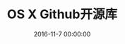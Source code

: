 ---
title: OS X Github开源库
categories:
  - OS X
tags:
  - OS X
  - github
  - 开源
  - UI
  - object-c
  - swift
date: 2016-11-7 00:00:00
layout: post_github
data_github: [
    {
        keywords: [UI],
        projects: [
            {
                user: "twitter",
                repo: "twui",
                description: "twitter的UI框架",
            },
            {
                user: "github",
                repo: "Rebel",
                description: "Cocoa framework for improving AppKit",
            },
            {
                user: "ButterKit",
                repo: "Butter",
                description: "Image-based customization of controls for various states<br/>
Block-based action handlers<br/>
Complete independence of cell-based controls<br/>
Customizable properties that would otherwise be hard to change",
            },
            {
                user: "Perspx",
                repo: "PXSourceList",
                description: "树形控件，基于NSOutlineView",
                imgs: [
                    "https://github.com/Perspx/PXSourceList/raw/master/Examples/Screenshots/PXSourceList-ViewBased-Example.png",
                ],
            },
            {
                user: "indragiek",
                repo: "INAppStoreWindow",
                description: "NSWindow 样式控制",
                imgs: [
                    "https://github.com/indragiek/INAppStoreWindow/raw/master/images/screenshot.png",
                ],
            },
        ]
    },
    {
        keywords: [列表],
        projects: [
            {
                user: "jwilling",
                repo: "JNWCollectionView",
                description: "NSCollectionView替代品",
                wiki: [
                    {
                        title: "布局库：NSCollectionViewHelpers",
                        link: "https://github.com/spilliams/NSCollectionViewHelpers"
                    }
                ],
                imgs: [
                    "https://camo.githubusercontent.com/e84993261d81d718c3632c6062c6cd0d0ab2c6e7/687474703a2f2f6a77696c6c696e672e636f6d2f73657276652f6769746875622f6a6e77636f6c6c656374696f6e766965772f7469746c652e706e67",
                ],
            },
            {
                user: "623637646",
                repo: "CNGridView",
                description: "NSCollectionView替代品",
                imgs: [
                    "https://camo.githubusercontent.com/7210e05434686d1bddcd387de506c8feed879302/68747470733a2f2f646c2e64726f70626f782e636f6d2f752f33343133333231362f576562496d616765732f4769746875622f434e47726964566965772d4578616d706c652e706e67",
                ],
            },
            {
                user: "iluuu1994",
                repo: "ITPullToRefreshScrollView",
                description: "NSScrollView 下拉刷新",
                imgs: [
                    "https://camo.githubusercontent.com/7210e05434686d1bddcd387de506c8feed879302/68747470733a2f2f646c2e64726f70626f782e636f6d2f752f33343133333231362f576562496d616765732f4769746875622f434e47726964566965772d4578616d706c652e706e67",
                ],
            },
            {
                user: "adib",
                repo: "RefreshableScrollView",
                description: "NSScrollView 下拉刷新",
                imgs: [
                    "https://camo.githubusercontent.com/7210e05434686d1bddcd387de506c8feed879302/68747470733a2f2f646c2e64726f70626f782e636f6d2f752f33343133333231362f576562496d616765732f4769746875622f434e47726964566965772d4578616d706c652e706e67",
                ],
            },
        ]
    },
    {
        keywords: [进度条,菊花],
        projects: [
            {
                user: "danielmj",
                repo: "DJProgressHUD_OSX",
                imgs: [
                    "https://camo.githubusercontent.com/24b00dcaae14804e15fbaab885daa4d62de4a513/687474703a2f2f7777772e64616e6a2e636f2f7374617469632f696d616765732f444a50726f67726573734855442e706e67",
                ],
            },
            {
                user: "iluuu1994",
                repo: "ITProgressIndicator",
                imgs: [
                    "https://github.com/iluuu1994/ITProgressIndicator/raw/master/Demo.gif",
                ],
            },
            {
                user: "iluuu1994",
                repo: "ITProgressBar",
                imgs: [
                    "https://github.com/iluuu1994/ITProgressBar/raw/master/demo1.png",
                    "https://github.com/iluuu1994/ITProgressBar/raw/master/demo2.png",
                    "https://github.com/iluuu1994/ITProgressBar/raw/master/demo3.png",
                ],
            },
        ]
    },
    {
        keywords: [其他],
        projects: [
            {
                user: "sparkle-project",
                repo: "Sparkle",
                description: "软件更新框架",
                imgs: [
                    "https://github.com/sparkle-project/Sparkle/raw/master/Resources/Screenshot.png",
                ],
            },
        ]
    },
]
---